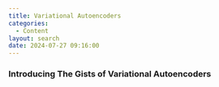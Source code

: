 ```yaml
---
title: Variational Autoencoders
categories:
  - Content
layout: search
date: 2024-07-27 09:16:00
---
```



### Introducing The Gists of Variational Autoencoders
